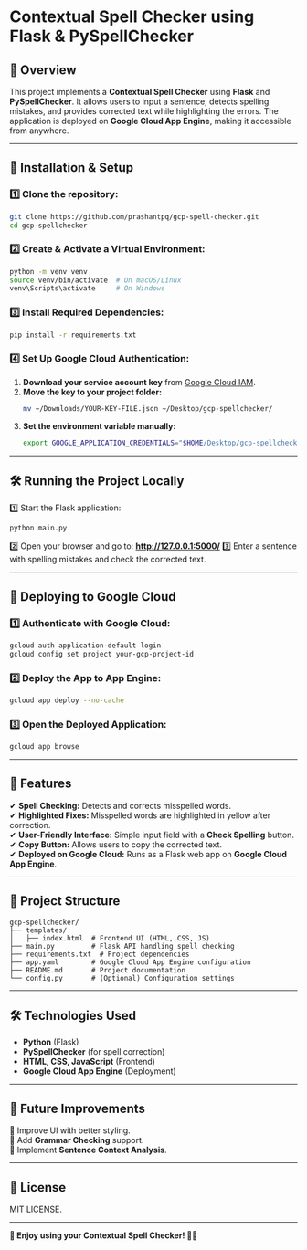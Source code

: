 # Contextual Spell Checker using Flask & PySpellChecker

## 📌 Overview
This project implements a **Contextual Spell Checker** using **Flask** and **PySpellChecker**. It allows users to input a sentence, detects spelling mistakes, and provides corrected text while highlighting the errors. The application is deployed on **Google Cloud App Engine**, making it accessible from anywhere.

---

## 🚀 Installation & Setup

### 1️⃣ Clone the repository:
```sh
git clone https://github.com/prashantpq/gcp-spell-checker.git
cd gcp-spellchecker
```

### 2️⃣ Create & Activate a Virtual Environment:
```sh
python -m venv venv
source venv/bin/activate  # On macOS/Linux
venv\Scripts\activate     # On Windows
```

### 3️⃣ Install Required Dependencies:
```sh
pip install -r requirements.txt
```

### 4️⃣ Set Up Google Cloud Authentication:
1. **Download your service account key** from [Google Cloud IAM](https://console.cloud.google.com/iam-admin/serviceaccounts).
2. **Move the key to your project folder:**
   ```sh
   mv ~/Downloads/YOUR-KEY-FILE.json ~/Desktop/gcp-spellchecker/
   ```
3. **Set the environment variable manually:**
   ```sh
   export GOOGLE_APPLICATION_CREDENTIALS="$HOME/Desktop/gcp-spellchecker/YOUR-KEY-FILE.json"
   ```

---

## 🛠 Running the Project Locally

1️⃣ Start the Flask application:
```sh
python main.py
```
2️⃣ Open your browser and go to:
   **http://127.0.0.1:5000/**
3️⃣ Enter a sentence with spelling mistakes and check the corrected text.

---

## 🚀 Deploying to Google Cloud

### 1️⃣ Authenticate with Google Cloud:
```sh
gcloud auth application-default login
gcloud config set project your-gcp-project-id
```

### 2️⃣ Deploy the App to App Engine:
```sh
gcloud app deploy --no-cache
```

### 3️⃣ Open the Deployed Application:
```sh
gcloud app browse
```

---

## 📜 Features

✔ **Spell Checking:** Detects and corrects misspelled words.  
✔ **Highlighted Fixes:** Misspelled words are highlighted in yellow after correction.  
✔ **User-Friendly Interface:** Simple input field with a **Check Spelling** button.  
✔ **Copy Button:** Allows users to copy the corrected text.  
✔ **Deployed on Google Cloud:** Runs as a Flask web app on **Google Cloud App Engine**.

---

## 📂 Project Structure
```
gcp-spellchecker/
├── templates/
│   ├── index.html  # Frontend UI (HTML, CSS, JS)
├── main.py         # Flask API handling spell checking
├── requirements.txt  # Project dependencies
├── app.yaml        # Google Cloud App Engine configuration
├── README.md       # Project documentation
└── config.py       # (Optional) Configuration settings
```

---

## 🛠 Technologies Used
- **Python** (Flask)
- **PySpellChecker** (for spell correction)
- **HTML, CSS, JavaScript** (Frontend)
- **Google Cloud App Engine** (Deployment)

---

## 📌 Future Improvements
🔹 Improve UI with better styling.  
🔹 Add **Grammar Checking** support.  
🔹 Implement **Sentence Context Analysis**.

---

## 📜 License
MIT LICENSE.

---

**🎉 Enjoy using your Contextual Spell Checker! 🚀🔥**

